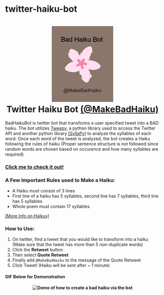 # twitter-haiku-bot
<h1 align="center">
  <a name="logo" href="https://twitter.com/MakeBadHaiku"><img src="/Images/haiku bot github logo pic.png" alt="Twitter Haiku Bot Logo" width="200"></a>
  <br>
  Twitter Haiku Bot <a href="https://twitter.com/MakeBadHaiku">(@MakeBadHaiku)</a>
</h1>

<p>
BadHaikuBot is twitter bot that transforms a user specified tweet into a BAD haiku. The bot utilizes <a href="https://www.tweepy.org/" target="_blank">Tweepy</a>, a python library used to access the Twitter API and another python library <a href="https://github.com/mholtzscher/syllapy" target="_blank">[SyllaPy]</a> to analyze the syllables of each word. Once each word of the tweet is analyzed, the bot creates a Haiku following the rules of haiku (Proper sentence structure is not followed since random words are chosen based on occurence and how many syllables are required)

</p>

<h3><a href="https://twitter.com/MakeBadHaiku">Click me to check it out!</a></h3>

### A Few Important Rules used to Make a Haiku:

<ul>
 <li> A Haiku must consist of 3 lines </li>
 <li> First line of a haiku has 5 syllables, second line has 7 syllables, third line has 5 syllables </li>
 <li> Whole poem must contain 17 syllables </li>
</ul>
<a href="https://en.wikipedia.org/wiki/Haiku" target="_blank">[More Info on Haikus]</a>

### How to Use:
<ol>
 <li>On twitter, find a tweet that you would like to transform into a haiku <br>(Make sure that the tweet has more than 5 non-duplicate words)</li>
 <li>Click the <b>Retweet</b> button</li>
 <li>Then select <b>Quote Retweet</b></li>
 <li>Finally add <code>@MakeBadHaiku</code> to the message of the Quote Retweet</li>
 <li>Click Tweet!  (Haiku will be sent after ~ 1 minute)</li>
</ol>
<h4>GIF Below for Demonstration</h4> 
<h4 align="center">
<img src="/Images/quote tweet gif higher res.gif" alt="Demo of how to create a bad haiku via the bot" width="600em">
</h4>
 
 
